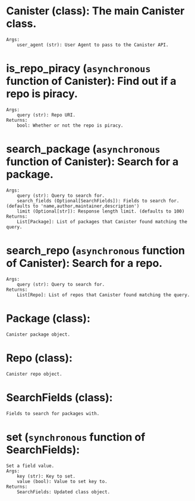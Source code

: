 # Canister (class):  The main Canister class.
    Args:
        user_agent (str): User Agent to pass to the Canister API.
    
# is_repo_piracy (`asynchronous` function of Canister):  Find out if a repo is piracy.
    Args:
        query (str): Repo URI.
    Returns:
        bool: Whether or not the repo is piracy.
    
# search_package (`asynchronous` function of Canister):  Search for a package.
    Args:
        query (str): Query to search for.
        search_fields (Optional[SearchFields]): Fields to search for. (defaults to 'name,author,maintainer,description')
        limit (Optional[str]): Response length limit. (defaults to 100)
    Returns:
        List[Package]: List of packages that Canister found matching the query.
    
# search_repo (`asynchronous` function of Canister):  Search for a repo.
    Args:
        query (str): Query to search for.
    Returns:
        List[Repo]: List of repos that Canister found matching the query.
    
# Package (class):  
    Canister package object.
    
# Repo (class):  
    Canister repo object.
    
# SearchFields (class):  
    Fields to search for packages with.
    
# set (`synchronous` function of SearchFields):  
    Set a field value.
    Args:
        key (str): Key to set.
        value (bool): Value to set key to.
    Returns:
        SearchFields: Updated class object.
    

